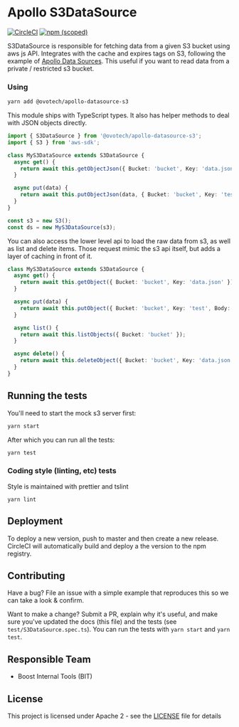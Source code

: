# Apollo S3DataSource

[![CircleCI](https://circleci.com/gh/ovotech/apollo-datasource-s3.svg?style=svg&circle-token=c64973d3fd46a2b132c93516f9f44df992380a3b)](https://circleci.com/gh/ovotech/apollo-datasource-s3)
[![npm (scoped)](https://img.shields.io/npm/v/@ovotech/apollo-datasource-s3.svg)](https://www.npmjs.com/package/@ovotech/apollo-datasource-s3)

S3DataSource is responsible for fetching data from a given S3 bucket using aws js API. Integrates with the cache and expires tags on S3, following the example of [Apollo Data Sources](https://www.apollographql.com/docs/apollo-server/features/data-sources.html). This useful if you want to read data from a private / restricted s3 bucket.

### Using

```bash
yarn add @ovotech/apollo-datasource-s3
```

This module ships with TypeScript types. It also has helper methods to deal with JSON objects directly.

```ts
import { S3DataSource } from '@ovotech/apollo-datasource-s3';
import { S3 } from 'aws-sdk';

class MyS3DataSource extends S3DataSource {
  async get() {
    return await this.getObjectJson({ Bucket: 'bucket', Key: 'data.json' });
  }

  async put(data) {
    return await this.putObjectJson(data, { Bucket: 'bucket', Key: 'test' });
  }
}

const s3 = new S3();
const ds = new MyS3DataSource(s3);
```

You can also access the lower level api to load the raw data from s3, as well as list and delete items. Those request mimic the s3 api itself, but adds a layer of caching in front of it.

```ts
class MyS3DataSource extends S3DataSource {
  async get() {
    return await this.getObject({ Bucket: 'bucket', Key: 'data.json' });
  }

  async put(data) {
    return await this.putObject({ Bucket: 'bucket', Key: 'test', Body: 'data' });
  }

  async list() {
    return await this.listObjects({ Bucket: 'bucket' });
  }

  async delete() {
    return await this.deleteObject({ Bucket: 'bucket', Key: 'data.json' });
  }
}
```

## Running the tests

You'll need to start the mock s3 server first:

```bash
yarn start
```

After which you can run all the tests:

```bash
yarn test
```

### Coding style (linting, etc) tests

Style is maintained with prettier and tslint

```
yarn lint
```

## Deployment

To deploy a new version, push to master and then create a new release. CircleCI will automatically build and deploy a the version to the npm registry.

## Contributing

Have a bug? File an issue with a simple example that reproduces this so we can take a look & confirm.

Want to make a change? Submit a PR, explain why it's useful, and make sure you've updated the docs (this file) and the tests (see `test/S3DataSource.spec.ts`). You can run the tests with `yarn start` and `yarn test`.

## Responsible Team

- Boost Internal Tools (BIT)

## License

This project is licensed under Apache 2 - see the [LICENSE](LICENSE) file for details
